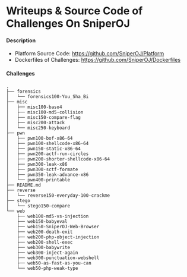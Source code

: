 # Writeups & Source Code of Challenges On SniperOJ

#### Description
* Platform Source Code: https://github.com/SniperOJ/Platform
* Dockerfiles of Challenges: https://github.com/SniperOJ/Dockerfiles


#### Challenges
```
.
├── forensics
│   └── forensics100-You_Sha_Bi
├── misc
│   ├── misc100-baso4
│   ├── misc100-md5-collision
│   ├── misc150-compare-flag
│   ├── misc200-attack
│   └── misc250-keyboard
├── pwn
│   ├── pwn100-bof-x86-64
│   ├── pwn100-shellcode-x86-64
│   ├── pwn150-static-x86-64
│   ├── pwn200-actf-run-circles
│   ├── pwn200-shorter-shellcode-x86-64
│   ├── pwn300-leak-x86
│   ├── pwn300-sctf-formate
│   ├── pwn350-leak-advance-x86
│   └── pwn400-printable
├── README.md
├── reverse
│   └── reverse150-everyday-100-crackme
├── stego
│   └── stego150-compare
└── web
    ├── web100-md5-vs-injection
    ├── web150-babyeval
    ├── web150-SniperOJ-Web-Browser
    ├── web200-death-exit
    ├── web200-php-object-injection
    ├── web200-shell-exec
    ├── web300-babywrite
    ├── web300-inject-again
    ├── web300-punctuation-webshell
    ├── web50-as-fast-as-you-can
    └── web50-php-weak-type
```
